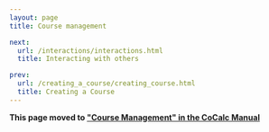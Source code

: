 ```yaml
---
layout: page
title: Course management

next:
  url: /interactions/interactions.html
  title: Interacting with others

prev:
  url: /creating_a_course/creating_course.html
  title: Creating a Course
---
```


**This page moved to ["Course Management" in the CoCalc Manual](https://doc.cocalc.com/teaching-course-management.html)**
